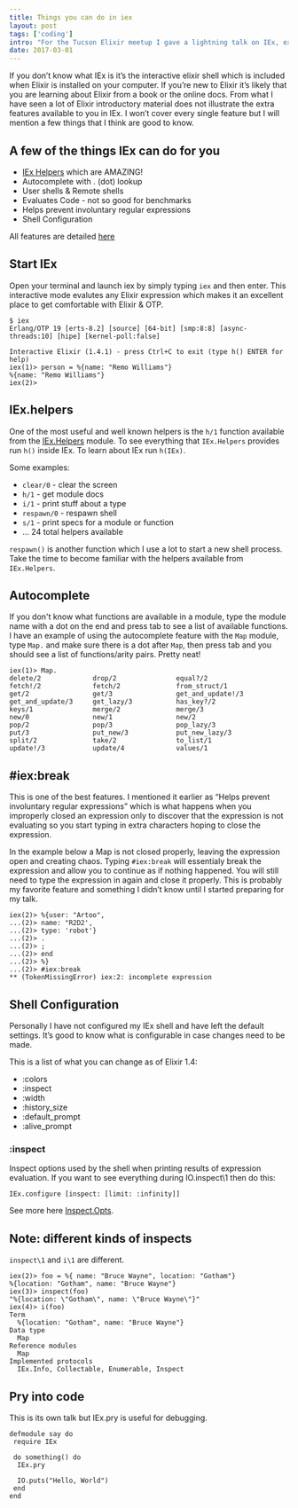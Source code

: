 ```yaml
---
title: Things you can do in iex
layout: post
tags: ['coding']
intro: "For the Tucson Elixir meetup I gave a lightning talk on IEx, explaining some things that a new Elixir developer might not know."
date: 2017-03-01
---
```


If you don’t know what IEx is it’s the interactive elixir shell which is included when Elixir is installed on your computer. If you’re new to Elixir it’s likely that you are learning about Elixir from a book or the online docs. From what I have seen a lot of Elixir introductory material does not illustrate the extra features available to you in IEx. I won’t cover every single feature but I will mention a few things that I think are good to know.

## A few of the things IEx can do for you

* <a href="https://hexdocs.pm/iex/IEx.Helpers.html">IEx Helpers</a> which are AMAZING!
* Autocomplete with . (dot) lookup
* User shells &amp; Remote shells
* Evaluates Code - not so good for benchmarks
* Helps prevent involuntary regular expressions
* Shell Configuration

All features are detailed <a href="https://hexdocs.pm/iex/IEx.html">here</a></p>

## Start IEx
Open your terminal and launch iex by simply typing `iex` and then enter. This
interactive mode evalutes any Elixir expression which makes it an excellent place to get comfortable with Elixir &amp; OTP.

```
$ iex
Erlang/OTP 19 [erts-8.2] [source] [64-bit] [smp:8:8] [async-threads:10] [hipe] [kernel-poll:false]

Interactive Elixir (1.4.1) - press Ctrl+C to exit (type h() ENTER for help)
iex(1)> person = %{name: "Remo Williams"}
%{name: "Remo Williams"}
iex(2)>
```


## IEx.helpers
One of the most useful and well known helpers is the `h/1` function available from the <a href="https://hexdocs.pm/iex/IEx.Helpers.html#content">IEx.Helpers</a> module. To see everything that `IEx.Helpers` provides run `h()` inside IEx. To learn about IEx run `h(IEx)`.

Some examples:
* <code>clear/0</code> - clear the screen
* <code>h/1</code> - get module docs
* <code>i/1</code> - print stuff about a type
* <code>respawn/0</code> - respawn shell
* <code>s/1</code> - print specs for a module or function
* ... 24 total helpers available

`respawn()` is another function which I use a lot to start a new shell process.
Take the time to become familiar with the helpers available from `IEx.Helpers`.

## Autocomplete
If you don't know what functions are available in a module, type the module name with a dot on the end and press tab to see a list of available functions.
I have an example of using the autocomplete feature with the `Map` module, type `Map.` and make sure there is a dot after `Map`, then press tab and you should see a list of functions/arity pairs. Pretty neat!

```
iex(1)> Map.
delete/2             drop/2               equal?/2
fetch!/2             fetch/2              from_struct/1
get/2                get/3                get_and_update!/3
get_and_update/3     get_lazy/3           has_key?/2
keys/1               merge/2              merge/3
new/0                new/1                new/2
pop/2                pop/3                pop_lazy/3
put/3                put_new/3            put_new_lazy/3
split/2              take/2               to_list/1
update!/3            update/4             values/1
```

## #iex:break
This is one of the best features. I mentioned it earlier as “Helps prevent involuntary regular expressions” which is what happens when you improperly closed an expression only to discover that the expression is not evaluating so you start typing in extra characters hoping to close the expression.

In the example below a Map is not closed properly, leaving the expression open and creating chaos. Typing `#iex:break` will essentialy break the expression and allow you to continue as if nothing happened. You will still need to type the expression in again and close it properly. This is probably my favorite feature and something I didn’t know until I started preparing for my talk.

```
iex(2)> %{user: "Artoo",
...(2)> name: "R2D2',
...(2)> type: 'robot'}
...(2)> .
...(2)> ;
...(2)> end
...(2)> %}
...(2)> #iex:break
** (TokenMissingError) iex:2: incomplete expression
```

## Shell Configuration

Personally I have not configured my IEx shell and have left the default settings. It’s good to know what is configurable in case changes need to be made.

This is a list of what you can change as of Elixir 1.4:

* :colors
* :inspect
* :width
* :history_size
* :default_prompt
* :alive_prompt

### :inspect

Inspect options used by the shell when printing results of expression evaluation. If you want to see everything during IO.inspect\1 then do this:
```
IEx.configure [inspect: [limit: :infinity]]
```
See more here <a href="https://hexdocs.pm/elixir/Inspect.Opts.html">Inspect.Opts</a>.

## Note: different kinds of inspects
<code>inspect\1</code> and <code>i\1</code> are different.

```
iex(2)> foo = %{ name: "Bruce Wayne", location: "Gotham"}
%{location: "Gotham", name: "Bruce Wayne"}
iex(3)> inspect(foo)
"%{location: \"Gotham\", name: \"Bruce Wayne\"}"
iex(4)> i(foo)
Term
  %{location: "Gotham", name: "Bruce Wayne"}
Data type
  Map
Reference modules
  Map
Implemented protocols
  IEx.Info, Collectable, Enumerable, Inspect
```

## Pry into code
This is its own talk but IEx.pry is useful for debugging.
```
defmodule say do
 require IEx

 do something() do
  IEx.pry

  IO.puts("Hello, World")
 end
end
```

